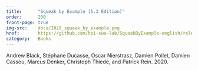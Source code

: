 ```yaml
---
title:      "Squeak by Example (5.3 Edition)"
order:      200
front-page: true
img-src:    docs/2020_squeak_by_example.png
href:       https://github.com/hpi-swa-lab/SqueakByExample-english/releases/download/5.3/SqueakByExample_5_3.pdf
category:   Books
---
```

Andrew Black, Stéphane Ducasse, Oscar Nierstrasz, Damien Pollet, Damien Cassou, Marcus Denker, Christoph Thiede, and Patrick Rein. 2020.
